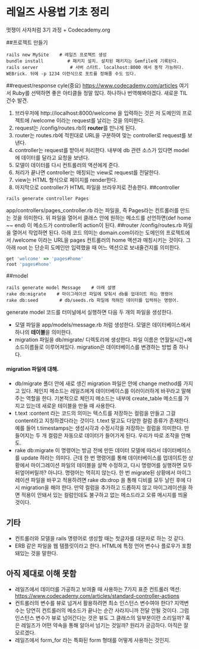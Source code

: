# 레일즈 사용법 기초 정리
멋쟁이 사자처럼 3기 과정 + Codecademy.org

##프로젝트 만들기
```shell
rails new MySite    # 레일즈 프로젝트 생성
bundle install         # 패키지 설치. 설치된 패키지는 Gemfile에 기록된다.
rails server            # 서버 스타트. localhost:8000 에서 동작 가능하다. WEBrick. 뒤에 -p 1234 이런식으로 포트를 정해줄 수도 있다.
```
##request/response cyle(중요)
https://www.codecademy.com/articles 여기서 Ruby를 선택하면 좋은 아티클들 정말 많다. 하나하나 번역해봐야겠다. 새로운 TIL 건수 발견.

1. 브라우저에 http://localhost:8000/welcome 을 입력하는 것은 저 도메인의 프로젝트에 /welcome 이라는 request를 날리는 것을 의미한다.
2. request는 /config/routes.rb의 **router**를 만나게 된다.
3. router는 routes.rb에 적힌대로 URL을 구분하여 맞는 controller로 request를 보낸다.
4. controller는 request를 받아서 처리한다. 내부에 db 관련 소스가 있다면 model에 데이터를 달라고 요청을 보낸다.
5. 모델이 데이터를 다시 컨트롤러의 액션에게 준다.
6. 처리가 끝나면 controller는 매칭되는 view로 request를 전달한다.
7. view는 HTML 형식으로 페이지를 render한다.
8. 마지막으로 controller가 HTML 파일을 브라우저로 전송한다.
##controller
```shell
rails generate controller Pages
```
app/controllers/pages_controller.rb 라는 파일을, 즉 Pages라는 컨트롤러를 만드는 것을 의미한다. 위 파일을 열어서 클래스 안에 원하는 메소드를 선언하면(def home ~~ end) 이 메소드가 controller의 action이 된다.
##router
/config/routes.rb 파일을 열어서 작업하면 된다. 아래 코드 의미는 domain.com이라는 도메인의 프로젝트에서 /welcome 이라는 URL을 pages 컨트롤러의 home 액션과 매칭시키는 것이다. 그 아래 root 는 단순히 도메인만 입력했을 때 어느 액션으로 보내줄건지를 의미한다.
```ruby
get 'welcome' => 'pages#home'
root 'pages#home'
```
##model
```shell
rails generate model Message    # 아래 설명
rake db:migrate    # 마이그레이션 파일에 맞춰서 db를 업데이트 하는 명령어
rake db:seed        # db/seeds.rb 파일에 적혀진 데이터를 입력하는 명령어.
```
generate model 코드를  터미널에서 실행하면 다음 두 개의 파일을 생성한다.
- 모델 파일을 app/models/message.rb 처럼 생성한다. 모델은 데이터베이스에서 하나의 **테이블**을 의미한다.
- migration 파일을 db/migrate/ 디렉토리에 생성한다. 파일 이름은 연월일시간+메소드이름들로 이루어져있다. migration은 데이터베이스를 변경하는 방법 중 하나다.

#### migration 파일에 대해.
- db/migrate 폴더 안에 새로 생긴 migration 파일은 안에 change method를 가지고 있다. 체인지 메소드는 레일즈에게 데이터베이스를 이러이러하게 바꾸라고 말해주는 역할을 한다. 기본적으로 체인지 메소드는 내부에 create_table 메소드를 가지고 있는데 새로운 테이블을 만들 때 사용한다.
- t.text :content 라는 코드의 의미는 텍스트를 저장하는 컬럼을 만들고 그걸 content라고 지칭하겠다라는 것이다. t.text 말고도 다양한 컬럼 종류가 존재한다. 예를 들어 t.timestamps는 생성시각과 수정시각을 저장하는 컬럼을 의미한다. 만들어지는 두 개 컬럼은 자동으로 데이터가 들어가게 된다. 우리가 따로 조작을 안해도.
- rake db:migrate 이 명령어는 방금 전에 만든 데이터 모델에 따라서 데이터베이스를 update 하라는 의미다. 근데 한 번 명령어를 통해 데이터베이스를 업데이트한 상황에서 마이그레이션 파일의 테이블을 살짝 수정하고, 다시 명령어를 실행하면 모두 뒤엎어버릴까? 아니다. 명령어는 먹히지 않는다. 한 번 migrate된 상황에서 마이그레이션 파일을 바꾸고 적용하려면 rake db:drop 을 통해 디비를 모두 날린 후에 다시 migration을 해야 한다. 만약 컬럼을 추가하고 드롭하지 않고 마이그레이션을 하면 적용이 안돼서 있는 컬럼인데도 불구하고 없는 메소드라고 오류 메시지를 띄울 것이다.

## 기타
- 컨트롤러와 모델을 rails 명령어로 생성할 때는 첫글자를 대문자로 하는 것 같다.
- ERB 같은 파일을 웹 템플릿이라고 한다. HTML에 특정 언어 변수나 플로우가 포함돼있는 것을 말한다.

## 아직 제대로 이해 못함
- 레일즈에서 데이터를 가공하고 보여줄 때 사용하는 7가지 표준 컨트롤러 액션: https://www.codecademy.com/articles/standard-controller-actions
- 컨트롤러의 변수를 뷰로 넘겨서 활용하려면 최소 인스턴스 변수여야 한다? 지역변수는 당연히 컨트롤러의 메소드가 끝나는 순간 사라지니까 전달 안될 것이다. 그럼 인스턴스 변수가 뷰로 넘어간다는 것은 뷰도 그 클래스의 일부분이란 소리일까? 혹은 레일즈가 어떤 약속을 통해 알아서 넘기는 것일까? 원리가 궁금하다. 아직은 잘 모르겠다.
- 레일즈에서 form_for 라는 특화된 form 형태를 어떻게 사용하는 것인지.
